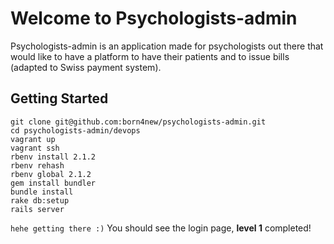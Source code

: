 # Welcome to Psychologists-admin

Psychologists-admin is an application made for psychologists out there that would like to
have a platform to have their patients and to issue bills (adapted to Swiss payment system).

## Getting Started

```shell
git clone git@github.com:born4new/psychologists-admin.git
cd psychologists-admin/devops
vagrant up
vagrant ssh
rbenv install 2.1.2
rbenv rehash
rbenv global 2.1.2
gem install bundler
bundle install
rake db:setup
rails server
```
``` hehe getting there :) ```
You should see the login page, **level 1** completed!
